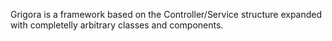 Grigora is a framework based on the Controller/Service structure expanded with completelly arbitrary classes and components.
